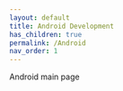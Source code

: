 ```yaml
---
layout: default
title: Android Development
has_children: true
permalink: /Android
nav_order: 1
---
```


Android main page